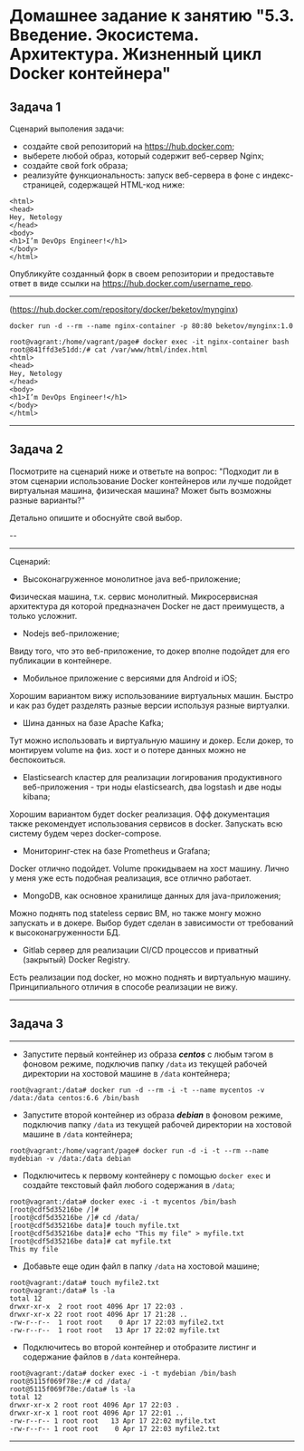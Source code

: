 
# Домашнее задание к занятию "5.3. Введение. Экосистема. Архитектура. Жизненный цикл Docker контейнера"



## Задача 1

Сценарий выполения задачи:

- создайте свой репозиторий на https://hub.docker.com;
- выберете любой образ, который содержит веб-сервер Nginx;
- создайте свой fork образа;
- реализуйте функциональность:
запуск веб-сервера в фоне с индекс-страницей, содержащей HTML-код ниже:
```
<html>
<head>
Hey, Netology
</head>
<body>
<h1>I’m DevOps Engineer!</h1>
</body>
</html>
```
Опубликуйте созданный форк в своем репозитории и предоставьте ответ в виде ссылки на https://hub.docker.com/username_repo.

***

(https://hub.docker.com/repository/docker/beketov/mynginx)

```
docker run -d --rm --name nginx-container -p 80:80 beketov/mynginx:1.0
```
```
root@vagrant:/home/vagrant/page# docker exec -it nginx-container bash
root@841ffd3e51dd:/# cat /var/www/html/index.html
<html>
<head>
Hey, Netology
</head>
<body>
<h1>I’m DevOps Engineer!</h1>
</body>
</html>
```
***

## Задача 2

Посмотрите на сценарий ниже и ответьте на вопрос:
"Подходит ли в этом сценарии использование Docker контейнеров или лучше подойдет виртуальная машина, физическая машина? Может быть возможны разные варианты?"

Детально опишите и обоснуйте свой выбор.

--
***

Сценарий:

- Высоконагруженное монолитное java веб-приложение;

Физическая машина, т.к. сервис монолитный. Микросервисная архитектура дя которой предназначен Docker не даст преимуществ, а только усложнит.

- Nodejs веб-приложение;

Ввиду того, что это веб-приложение, то докер вполне подойдет для его публикации в контейнере.

- Мобильное приложение c версиями для Android и iOS;

Хорошим вариантом вижу использованиие виртуальных машин. Быстро и как раз будет разделять разные версии используя разные виртуалки.

- Шина данных на базе Apache Kafka;

Тут можно использовать и виртуальную машину и докер. Если докер, то монтируем volume на физ. хост и о потере данных можно не беспокоиться.

- Elasticsearch кластер для реализации логирования продуктивного веб-приложения - три ноды elasticsearch, два logstash и две ноды kibana;

Хорошим вариантом будет docker реализация. Офф документация также рекомендует использования сервисов в docker. Запускать всю систему будем через docker-compose.

- Мониторинг-стек на базе Prometheus и Grafana;

Docker отлично подойдет. Volume прокидываем на хост машину. Лично у меня уже есть подобная реализация, все отлично работает.

- MongoDB, как основное хранилище данных для java-приложения;

Можно поднять под stateless сервис ВМ, но также монгу можно запускать и в докере. Выбор будет сделан в зависимости от требований к высоконагруженности БД.

- Gitlab сервер для реализации CI/CD процессов и приватный (закрытый) Docker Registry.

Есть реализации под docker, но можно поднять и виртуальную машину. Принципиального отличия в способе реализации не вижу.
***

## Задача 3
***
- Запустите первый контейнер из образа ***centos*** c любым тэгом в фоновом режиме, подключив папку ```/data``` из текущей рабочей директории на хостовой машине в ```/data``` контейнера;
```
root@vagrant:/data# docker run -d --rm -i -t --name mycentos -v /data:/data centos:6.6 /bin/bash
```
- Запустите второй контейнер из образа ***debian*** в фоновом режиме, подключив папку ```/data``` из текущей рабочей директории на хостовой машине в ```/data``` контейнера;
```
root@vagrant:/home/vagrant/page# docker run -d -i -t --rm --name mydebian -v /data:/data debian
```
- Подключитесь к первому контейнеру с помощью ```docker exec``` и создайте текстовый файл любого содержания в ```/data```;
```
root@vagrant:/data# docker exec -i -t mycentos /bin/bash
[root@cdf5d35216be /]#
[root@cdf5d35216be /]# cd /data/
[root@cdf5d35216be data]# touch myfile.txt
[root@cdf5d35216be data]# echo "This my file" > myfile.txt
[root@cdf5d35216be data]# cat myfile.txt
This my file
```
- Добавьте еще один файл в папку ```/data``` на хостовой машине;
```
root@vagrant:/data# touch myfile2.txt
root@vagrant:/data# ls -la
total 12
drwxr-xr-x  2 root root 4096 Apr 17 22:03 .
drwxr-xr-x 22 root root 4096 Apr 17 21:28 ..
-rw-r--r--  1 root root    0 Apr 17 22:03 myfile2.txt
-rw-r--r--  1 root root   13 Apr 17 22:02 myfile.txt
```
- Подключитесь во второй контейнер и отобразите листинг и содержание файлов в ```/data``` контейнера.
```
root@vagrant:/data# docker exec -i -t mydebian /bin/bash
root@5115f069f78e:/# cd /data/
root@5115f069f78e:/data# ls -la
total 12
drwxr-xr-x 2 root root 4096 Apr 17 22:03 .
drwxr-xr-x 1 root root 4096 Apr 17 22:01 ..
-rw-r--r-- 1 root root   13 Apr 17 22:02 myfile.txt
-rw-r--r-- 1 root root    0 Apr 17 22:03 myfile2.txt
```
***

